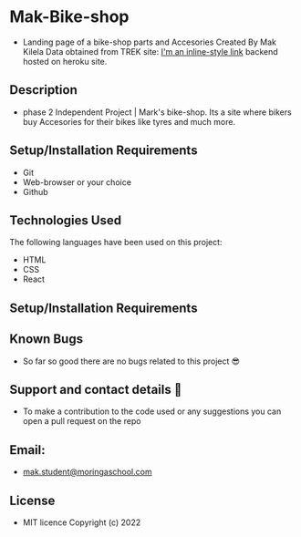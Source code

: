 # Mak-Bike-shop

* Landing page of a bike-shop parts and Accesories
Created By Mak Kilela
Data obtained from TREK site: [I'm an inline-style link](https://www.trekbikes.com) 
backend hosted on heroku site. 

## Description
* phase 2 Independent Project | Mark's bike-shop. Its a site where bikers buy Accesories for their bikes like tyres and much more.

## Setup/Installation Requirements
* Git
* Web-browser or your choice
* Github

## Technologies Used
The following languages have been used on this project:

* HTML
* CSS
* React

## Setup/Installation Requirements


## Known Bugs
* So far so good there are no bugs related to this project 😎

## Support and contact details 🙂
* To make a contribution to the code used or any suggestions you can open a pull request on the repo

## Email:
* mak.student@moringaschool.com

## License
* MIT licence Copyright (c) 2022 


